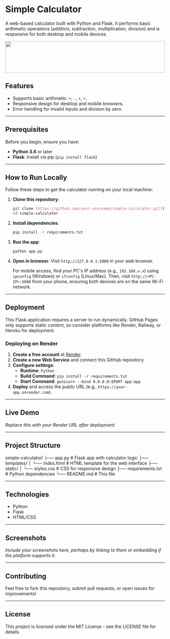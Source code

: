 # Simple Calculator

A web-based calculator built with Python and Flask. It performs basic arithmetic operations (addition, subtraction, multiplication, division) and is responsive for both desktop and mobile devices.

<img height="100px" width="100%" src="https://media1.giphy.com/media/v1.Y2lkPTc5MGI3NjExdHh4aDhsMHF6dmI4b3pybWR2bWlhdDJ2dXI0bzBjanAxaDdtZzdzZCZlcD12MV9pbnRlcm5hbF9naWZfYnlfaWQmY3Q9cw/TIj8cbzWYKnE9ul3ab/giphy.gif"  />

## Features

* Supports basic arithmetic: `+`, `-`, `×`, `÷`.
* Responsive design for desktop and mobile browsers.
* Error handling for invalid inputs and division by zero.

---

## Prerequisites

Before you begin, ensure you have:

* **Python 3.6** or later
* **Flask**: Install via pip (`pip install flask`)

---

## How to Run Locally

Follow these steps to get the calculator running on your local machine:

1.  **Clone this repository**:
    ```bash
    git clone [https://github.com/your-username/simple-calculator.git](https://github.com/your-username/simple-calculator.git)
    cd simple-calculator
    ```
2.  **Install dependencies**:
    ```bash
    pip install -r requirements.txt
    ```
3.  **Run the app**:
    ```bash
    python app.py
    ```
4.  **Open in browser**: Visit `http://127.0.0.1:5000` in your web browser.

    For mobile access, find your PC's IP address (e.g., `192.168.x.x`) using `ipconfig` (Windows) or `ifconfig` (Linux/Mac). Then, visit `http://<PC-IP>:5000` from your phone, ensuring both devices are on the same Wi-Fi network.

---

## Deployment

This Flask application requires a server to run dynamically. GitHub Pages only supports static content, so consider platforms like Render, Railway, or Heroku for deployment.

### Deploying on Render

1.  **Create a free account** at [Render](https://render.com/).
2.  **Create a new Web Service** and connect this GitHub repository.
3.  **Configure settings**:
    * **Runtime**: `Python`
    * **Build Command**: `pip install -r requirements.txt`
    * **Start Command**: `gunicorn --bind 0.0.0.0:$PORT app:app`
4.  **Deploy** and access the public URL (e.g., `https://your-app.onrender.com`).

---

## Live Demo

*Replace this with your Render URL after deployment*

---

## Project Structure

simple-calculator/
├── app.py              # Flask app with calculator logic
├── templates/
│   └── index.html      # HTML template for the web interface
├── static/
│   └── styles.css      # CSS for responsive design
├── requirements.txt     # Python dependencies
└── README.md           # This file


---

## Technologies

* Python
* Flask
* HTML/CSS

---

## Screenshots

*Include your screenshots here, perhaps by linking to them or embedding if the platform supports it.*

---

## Contributing

Feel free to fork this repository, submit pull requests, or open issues for improvements!

---

## License

This project is licensed under the MIT License - see the LICENSE file for details.

